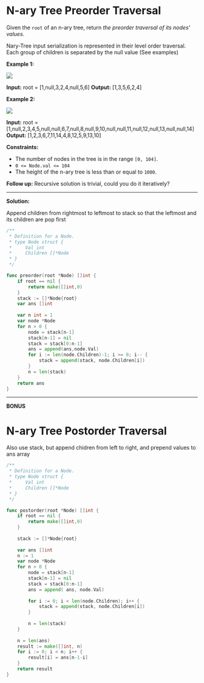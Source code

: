 # N-ary Tree Preorder Traversal
Given the  `root`  of an n-ary tree, return  _the preorder traversal of its nodes' values_.

Nary-Tree input serialization is represented in their level order traversal. Each group of children is separated by the null value (See examples)

**Example 1:**

![](https://assets.leetcode.com/uploads/2018/10/12/narytreeexample.png)

**Input:** root = [1,null,3,2,4,null,5,6]
**Output:** [1,3,5,6,2,4]

**Example 2:**

![](https://assets.leetcode.com/uploads/2019/11/08/sample_4_964.png)

**Input:** root = [1,null,2,3,4,5,null,null,6,7,null,8,null,9,10,null,null,11,null,12,null,13,null,null,14]
**Output:** [1,2,3,6,7,11,14,4,8,12,5,9,13,10]

**Constraints:**

-   The number of nodes in the tree is in the range  `[0, 104]`.
-   `0 <= Node.val <= 104`
-   The height of the n-ary tree is less than or equal to  `1000`.

**Follow up:**  Recursive solution is trivial, could you do it iteratively?

---

**Solution:**

Append children from rightmost to leftmost to stack so that the leftmost and its children are pop first

```go
/**
 * Definition for a Node.
 * type Node struct {
 *     Val int
 *     Children []*Node
 * }
 */

func preorder(root *Node) []int {
    if root == nil {
        return make([]int,0)
    }
    stack := []*Node{root}
    var ans []int
    
    var n int = 1
    var node *Node
    for n > 0 {
        node = stack[n-1]
        stack[n-1] = nil
        stack = stack[0:n-1]
        ans = append(ans,node.Val)
        for i := len(node.Children)-1; i >= 0; i-- {
            stack = append(stack, node.Children[i])
        }
        n = len(stack)
    }
    return ans
}
```

---

**BONUS**

# N-ary Tree Postorder Traversal

Also use stack, but append chidren from left to right, and prepend values to ans array

```go
/**
 * Definition for a Node.
 * type Node struct {
 *     Val int
 *     Children []*Node
 * }
 */

func postorder(root *Node) []int {
    if root == nil {
        return make([]int,0)
    }
    
    stack := []*Node{root}
    
    var ans []int
    n := 1
    var node *Node
    for n > 0 {
        node = stack[n-1]
        stack[n-1] = nil
        stack = stack[0:n-1]
        ans = append( ans, node.Val)
        
        for i := 0; i < len(node.Children); i++ {
            stack = append(stack, node.Children[i])
        }
        
        n = len(stack)
    }
    
    n = len(ans)
    result := make([]int, n)
    for i := 0; i < n; i++ {
        result[i] = ans[n-1-i]
    }
    return result
}
```

